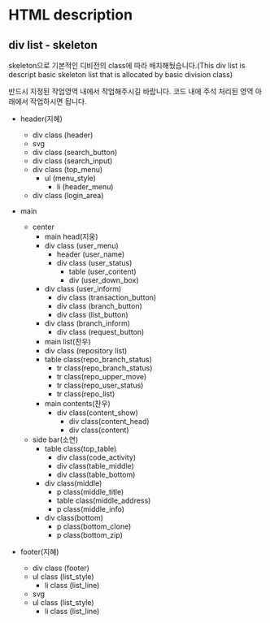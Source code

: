 # HTML description
## div list - skeleton
<p> skeleton으로 기본적인 디비전의 class에 따라 배치해뒀습니다.(This div list is descript basic skeleton list that is allocated by basic division class)</p>
<p> 반드시 지정된 작업영역 내에서 작업해주시길 바랍니다. 코드 내에 주석 처리된 영역 아래에서 작업하시면 됩니다.</p>

- header(지혜)
  - div class (header)
   - svg
   - div class (search_button)
   - div class (search_input)
   - div class (top_menu)
     - ul (menu_style)
       - li (header_menu)
   - div class (login_area)

- main
  - center
    - main head(지웅)
    - div class (user_menu)
      - header (user_name)
      - div class (user_status)
        - table (user_content)
        - div (user_down_box)
    - div class (user_inform)
      - div class (transaction_button)
      - div class (branch_button)
      - div class (list_button)
    - div class (branch_inform)
      - div class (request_button)
    - main list(찬우)
     - div class (repository list)
      - table class(repo_branch_status)
        - tr class(repo_branch_status)
        - tr class(repo_upper_move)
        - tr class(repo_user_status)
        - tr class(repo_list)
    - main contents(찬우)
      - div class(content_show)
        - div class(content_head)
        - div class(content)
  - side bar(소연)
    - table class(top_table)
      - div class(code_activity)
      - div class(table_middle)
      - div class(table_bottom)
    - div class(middle)
      - p class(middle_title)
      - table class(middle_address)
      - p class(middle_info)
    - div class(bottom)
      - p class(bottom_clone)
      - p class(bottom_zip)

- footer(지혜)
  - div class (footer)
   - ul class (list_style)
     - li class (list_line)
   - svg
   - ul class (list_style)
     - li class (list_line)
